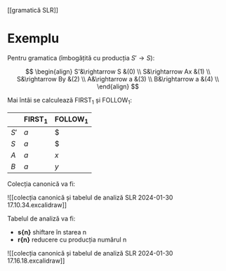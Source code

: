 [[gramatică SLR]]

# Exemplu

Pentru gramatica (îmbogățită cu producția $S'\rightarrow S$):

$$
\begin{align}
S'&\rightarrow S &(0) \\
S&\rightarrow Ax &(1) \\
S&\rightarrow By &(2) \\
A&\rightarrow a &(3) \\
B&\rightarrow a &(4) \\
\end{align}
$$

Mai întâi se calculează $\text{FIRST}_1$ și $\text{FOLLOW}_1$:

|  | $\text{FIRST}_1$ | $\text{FOLLOW}_1$ |
| ---- | ---- | ---- |
| $S'$ | $a$ | $\$$ |
| $S$ | $a$ | $\$$ |
| $A$ | $a$ | $x$ |
| $B$ | $a$ | $y$ |
Colecția canonică va fi:

![[colecția canonică și tabelul de analiză SLR 2024-01-30 17.10.34.excalidraw]]

Tabelul de analiză va fi:

- **s{n}** shiftare în starea n
- **r{n}** reducere cu producția numărul n

![[colecția canonică și tabelul de analiză SLR 2024-01-30 17.16.18.excalidraw]]